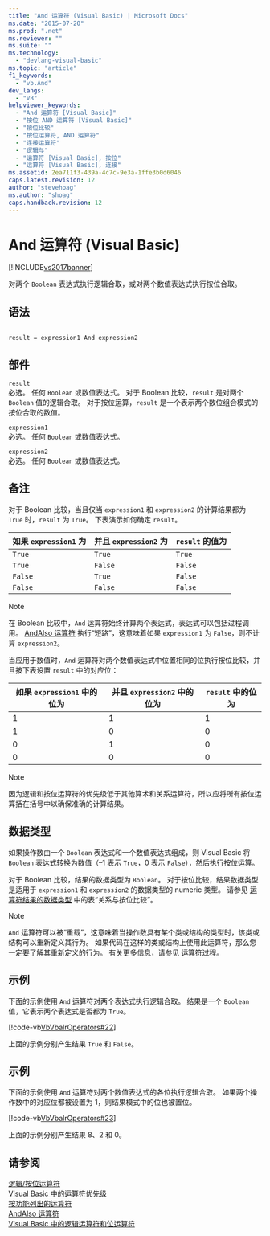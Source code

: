 ```yaml
---
title: "And 运算符 (Visual Basic) | Microsoft Docs"
ms.date: "2015-07-20"
ms.prod: ".net"
ms.reviewer: ""
ms.suite: ""
ms.technology: 
  - "devlang-visual-basic"
ms.topic: "article"
f1_keywords: 
  - "vb.And"
dev_langs: 
  - "VB"
helpviewer_keywords: 
  - "And 运算符 [Visual Basic]"
  - "按位 AND 运算符 [Visual Basic]"
  - "按位比较"
  - "按位运算符, AND 运算符"
  - "连接运算符"
  - "逻辑与"
  - "运算符 [Visual Basic], 按位"
  - "运算符 [Visual Basic], 连接"
ms.assetid: 2ea711f3-439a-4c7c-9e3a-1ffe3b0d6046
caps.latest.revision: 12
author: "stevehoag"
ms.author: "shoag"
caps.handback.revision: 12
---
```

# And 运算符 (Visual Basic)
[!INCLUDE[vs2017banner](../../../visual-basic/includes/vs2017banner.md)]

对两个 `Boolean` 表达式执行逻辑合取，或对两个数值表达式执行按位合取。  
  
## 语法  
  
```  
  
result = expression1 And expression2  
```  
  
## 部件  
 `result`  
 必选。  任何 `Boolean` 或数值表达式。  对于 Boolean 比较，`result` 是对两个 `Boolean` 值的逻辑合取。  对于按位运算，`result` 是一个表示两个数位组合模式的按位合取的数值。  
  
 `expression1`  
 必选。  任何 `Boolean` 或数值表达式。  
  
 `expression2`  
 必选。  任何 `Boolean` 或数值表达式。  
  
## 备注  
 对于 Boolean 比较，当且仅当 `expression1` 和 `expression2` 的计算结果都为 `True` 时，`result` 为 `True`。  下表演示如何确定 `result`。  
  
|如果 `expression1` 为|并且 `expression2` 为|`result` 的值为|  
|------------------------|------------------------|------------------|  
|`True`|`True`|`True`|  
|`True`|`False`|`False`|  
|`False`|`True`|`False`|  
|`False`|`False`|`False`|  
  
> [!NOTE]
>  在 Boolean 比较中，`And` 运算符始终计算两个表达式，表达式可以包括过程调用。  [AndAlso 运算符](../../../visual-basic/language-reference/operators/andalso-operator.md) 执行“短路”，这意味着如果 `expression1` 为 `False`，则不计算 `expression2`。  
  
 当应用于数值时，`And` 运算符对两个数值表达式中位置相同的位执行按位比较，并且按下表设置 `result` 中的对应位：  
  
|如果 `expression1` 中的位为|并且 `expression2` 中的位为|`result` 中的位为|  
|---------------------------|---------------------------|-------------------|  
|1|1|1|  
|1|0|0|  
|0|1|0|  
|0|0|0|  
  
> [!NOTE]
>  因为逻辑和按位运算符的优先级低于其他算术和关系运算符，所以应将所有按位运算括在括号中以确保准确的计算结果。  
  
## 数据类型  
 如果操作数由一个 `Boolean` 表达式和一个数值表达式组成，则 Visual Basic 将 `Boolean` 表达式转换为数值（–1 表示 `True`，0 表示 `False`），然后执行按位运算。  
  
 对于 Boolean 比较，结果的数据类型为 `Boolean`。  对于按位比较，结果数据类型是适用于 `expression1` 和 `expression2` 的数据类型的 numeric 类型。  请参见 [运算符结果的数据类型](../../../visual-basic/language-reference/operators/data-types-of-operator-results.md) 中的表“关系与按位比较”。  
  
> [!NOTE]
>  `And` 运算符可以被“重载”，这意味着当操作数具有某个类或结构的类型时，该类或结构可以重新定义其行为。  如果代码在这样的类或结构上使用此运算符，那么您一定要了解其重新定义的行为。  有关更多信息，请参见 [运算符过程](../../../visual-basic/programming-guide/language-features/procedures/operator-procedures.md)。  
  
## 示例  
 下面的示例使用 `And` 运算符对两个表达式执行逻辑合取。  结果是一个 `Boolean` 值，它表示两个表达式是否都为 `True`。  
  
 [!code-vb[VbVbalrOperators#22](../../../visual-basic/language-reference/operators/codesnippet/VisualBasic/and-operator_1.vb)]  
  
 上面的示例分别产生结果 `True` 和 `False`。  
  
## 示例  
 下面的示例使用 `And` 运算符对两个数值表达式的各位执行逻辑合取。  如果两个操作数中的对应位都被设置为 1，则结果模式中的位也被置位。  
  
 [!code-vb[VbVbalrOperators#23](../../../visual-basic/language-reference/operators/codesnippet/VisualBasic/and-operator_2.vb)]  
  
 上面的示例分别产生结果 8、2 和 0。  
  
## 请参阅  
 [逻辑\/按位运算符](../../../visual-basic/language-reference/operators/logical-bitwise-operators.md)   
 [Visual Basic 中的运算符优先级](../../../visual-basic/language-reference/operators/operator-precedence.md)   
 [按功能列出的运算符](../../../visual-basic/language-reference/operators/operators-listed-by-functionality.md)   
 [AndAlso 运算符](../../../visual-basic/language-reference/operators/andalso-operator.md)   
 [Visual Basic 中的逻辑运算符和位运算符](../../../visual-basic/programming-guide/language-features/operators-and-expressions/logical-and-bitwise-operators.md)